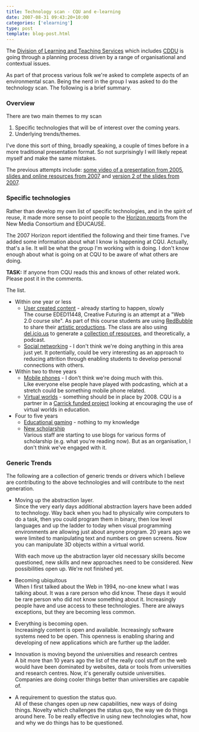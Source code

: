 ```yaml
---
title: Technology scan - CQU and e-learning
date: 2007-08-31 09:43:20+10:00
categories: ['elearning']
type: post
template: blog-post.html
---
```

The [Division of Learning and Teaching Services](http://dtls.cqu.edu.au/) which includes [CDDU](http://cddu.cqu.edu.au/) is going through a planning process driven by a range of organisational and contextual issues.

As part of that process various folk we're asked to complete aspects of an environmental scan. Being the nerd in the group I was asked to do the technology scan. The following is a brief summary.

### Overview

There are two main themes to my scan

1. Specific technologies that will be of interest over the coming years.
2. Underlying trends/themes.

I've done this sort of thing, broadly speaking, a couple of times before in a more traditional presentation format. So not surprisingly I will likely repeat myself and make the same mistakes.

The previous attempts include: [some video of a presentation from 2005](http://cq-pan.cqu.edu.au/david-jones/Publications/Presentations/Future_Drivers/), [slides and online resources from 2007](http://eros.cqu.edu.au/index.php/PossibleFutures) and [version 2 of the slides from 2007](http://cq-pan.cqu.edu.au/david-jones/Publications/Presentations/PossibleFuturesII/).

### Specific technologies

Rather than develop my own list of specific technologies, and in the spirit of reuse, it made more sense to point people to the [Horizon reports](http://www.nmc.org/horizon/) from the New Media Consortium and EDUCAUSE.

The 2007 Horizon report identified the following and their time frames. I've added some information about what I know is happening at CQU. Actually, that's a lie. It will be what the group I'm working with is doing. I don't know enough about what is going on at CQU to be aware of what others are doing.

**TASK:** If anyone from CQU reads this and knows of other related work. Please post it in the comments.

The list.

- Within one year or less
    - [User created content](http://www.nmc.org/horizon/2007/user-created-content) - already starting to happen, slowly  
        The course EDED11448, Creative Futuring is an attempt at a "Web 2.0 course site". As part of this course students are using [RedBubble](http://www.redbubble.com/) to share their [artistic productions](http://webfuse.cqu.edu.au/Courses/EDED11448/Portfolio/). The class are also using [del.icio.us](http://del.icio.us) to generate a [collection of resources](http://webfuse.cqu.edu.au/Courses/EDED11448/Resources/), and theoretically, a podcast.
    - [Social networking](http://www.nmc.org/horizon/2007/social-networking) - I don't think we're doing anything in this area just yet. It potentially, could be very interesting as an approach to reducing attrition through enabling students to develop personal connections with others.
- Within two to three years
    - [Mobile phones](http://www.nmc.org/horizonproject/2007/mobile-phones) - I don't think we're doing much with this.  
        Like everyone else people have played with podcasting, which at a stretch could be something mobile phone related.
    - [Virtual worlds](http://www.nmc.org/horizonproject/2007/virtual-worlds) - something should be in place by 2008. 
        CQU is a partner in a [Carrick funded project](http://cddu.cqu.edu.au/index.php/Web3D_Exchange_Project) looking at encouraging the use of virtual worlds in education.
- Four to five years
    - [Educational gaming](http://www.nmc.org/horizonproject/2007/massively-multiplayer-educational-gaming) - nothing to my knowledge
    - [New scholarship](http://www.nmc.org/horizonproject/2007/new-scholarship)  
        Various staff are starting to use blogs for various forms of scholarship (e.g. what you're reading now). But as an organisation, I don't think we've engaged with it.

### Generic Trends

The following are a collection of generic trends or drivers which I believe are contributing to the above technologies and will contribute to the next generation.

- Moving up the abstraction layer.  
    Since the very early days additional abstraction layers have been added to technology. Way back when you had to physically wire computers to do a task, then you could program them in binary, then low level languages and up the ladder to today when visual programming environments are allowing just about anyone program. 20 years ago we were limited to manipulating text and numbers on green screens. Now you can manipulate 3D objects within a virtual world.
    
    With each move up the abstraction layer old necessary skills become questioned, new skills and new approaches need to be considered. New possibilities open up. We're not finished yet.
    
- Becoming ubiquitous  
    When I first talked about the Web in 1994, no-one knew what I was talking about. It was a rare person who did know. These days it would be rare person who did not know something about it. Increasingly people have and use access to these technologies. There are always exceptions, but they are becoming less common.
- Everything is becoming open.  
    Increasingly content is open and available. Increasingly software systems need to be open. This openness is enabling sharing and developing of new applications which are further up the ladder.
- Innovation is moving beyond the universities and research centres  
    A bit more than 10 years ago the list of the really cool stuff on the web would have been dominated by websites, data or tools from universities and research centres. Now, it's generally outside universities. Companies are doing cooler things better than universities are capable of.
- A requirement to question the status quo.  
    All of these changes open up new capabilities, new ways of doing things. Novelty which challenges the status quo, the way we do things around here. To be really effective in using new technologies what, how and why we do things has to be questioned.